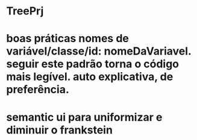 # TreePrj

# boas práticas nomes de variável/classe/id: nomeDaVariavel. seguir este padrão torna o código mais legível. auto explicativa, de preferência.

# semantic ui para uniformizar e diminuir o frankstein
